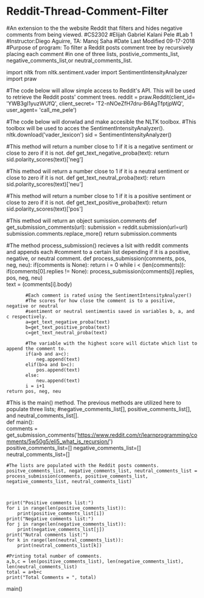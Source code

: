 # Reddit-Thread-Comment-Filter
#An extension to the the website Reddit that filters and hides negative comments from being viewed.
#CS2302
#Elijah Gabriel Kalani Pele
#Lab 1
#Instructor:Diego Aguirre, TA: Manoj Saha
#Date Last Modified 09-17-2018
#Purpose of program: To filter a Reddit posts comment tree by recursively placing each comment
#in one of three lists, postivie_comments_list, negative_comments_list,or neutral_comments_list.

import nltk
from nltk.sentiment.vader import SentimentIntensityAnalyzer
import praw

#The code below will allow simple access to Reddit's API. This will be used to retrieve the Reddit posts' comment trees.
reddit = praw.Reddit(client_id= 'YWB3gI1yuzWUfQ',
                     client_secret= 'T2-nNOeZfH7dru-B6AgTfptjpWQ',
                     user_agent= 'call_me_pele')

#The code below will donwlad and make accesible the NLTK toolbox. 
#This toolbox will be used to acces the SentimentIntensityAnalyzer().
nltk.download('vader_lexicon')
sid = SentimentIntensityAnalyzer()

#This method will return a number close to 1 if it is a negative sentiment or close to zero if it is not.
def get_text_negative_proba(text):
    return sid.polarity_scores(text)['neg']

#This method will return a number close to 1 if it is a neutral sentiment or close to zero if it is not.
def get_text_neutral_proba(text):
    return sid.polarity_scores(text)['neu']

#This method will return a number close to 1 if it is a positive sentiment or close to zero if it is not.
def get_text_positive_proba(text):
    return sid.polarity_scores(text)['pos']

#This method will return an object sumission.comments
def get_submission_comments(url):
    submission = reddit.submission(url=url)
    submission.comments.replace_more()
    return submission.comments

#The method process_submission() recieves a lsit with reddit comments and appends each
#comment to a certain list depending if it is a positive, negative, or neutral comment.
def process_submission(comments, pos, neg, neu):
    if(comments is None):
        return
    i = 0
    while i < (len(comments)):
        if(comments[0].replies != None):
           process_submission(comments[i].replies, pos, neg, neu)        
           text = (comments[i].body)
           
           #Each comment is rated using the SentimentIntensityAnalyzer()
           #The scores for how close the comment is to a positive, negative or neutral
           #sentiment or neutral sentimentis saved in variables b, a, and c respectively.
           a=get_text_negative_proba(text)
           b=get_text_positive_proba(text)
           c=get_text_neutral_proba(text)
           
           #The variable with the highest score will dictate which list to append the comment to.
           if(a>b and a>c):
               neg.append(text) 
           elif(b>a and b>c):
               pos.append(text)
           else:
               neu.append(text)
           i = i+1
    return pos, neg, neu   
  
#This is the main() method. The previous methods are utilized here to populate three lists;
#negative_comments_list[], positive_comments_list[], and neutral_comments_list[].      
def main():  
    comments = get_submission_comments('https://www.reddit.com/r/learnprogramming/comments/5w50g5/eli5_what_is_recursion/')  
    positive_comments_list=[]
    negative_comments_list=[]
    neutral_comments_list=[]
    
    #The lists are populated with the Reddit posts comments.
    positve_comments_list, negative_comments_list, neutral_comments_list = process_submission(comments, positive_comments_list, negative_comments_list, neutral_comments_list)
    
    
    
    print("Positive comments list:")
    for i in range(len(positive_comments_list)):
        print(positive_comments_list[i])
    print("Negative comments list:")
    for j in range(len(negative_comments_list)):
        print(negative_comments_list[j])
    print("Nutral comments list:")
    for k in range(len(neutral_comments_list)):
        print(neutral_comments_list[k]) 
    
    #Printing total number of comments.    
    a,b,c = len(positive_comments_list), len(negative_comments_list), len(neutral_comments_list)
    total = a+b+c
    print("Total Comments = ", total)
main()
